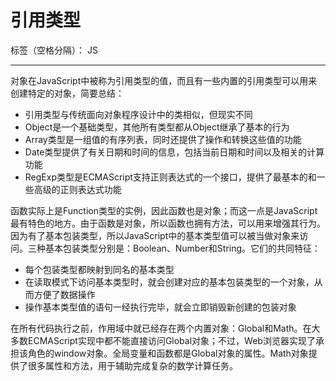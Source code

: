 ﻿# 引用类型

标签（空格分隔）： JS

---

对象在JavaScript中被称为引用类型的值，而且有一些内置的引用类型可以用来创建特定的对象，简要总结：

 - 引用类型与传统面向对象程序设计中的类相似，但现实不同
 - Object是一个基础类型，其他所有类型都从Object继承了基本的行为
 - Array类型是一组值的有序列表，同时还提供了操作和转换这些值的功能
 - Date类型提供了有关日期和时间的信息，包括当前日期和时间以及相关的计算功能
 - RegExp类型是ECMAScript支持正则表达式的一个接口，提供了最基本的和一些高级的正则表达式功能
 
函数实际上是Function类型的实例，因此函数也是对象；而这一点是JavaScript最有特色的地方。由于函数是对象，所以函数也拥有方法，可以用来增强其行为。
因为有了基本包装类型，所以JavaScript中的基本类型值可以被当做对象来访问。三种基本包装类型分别是：Boolean、Number和String。它们的共同特征：

 - 每个包装类型都映射到同名的基本类型
 - 在读取模式下访问基本类型时，就会创建对应的基本包装类型的一个对象，从而方便了数据操作
 - 操作基本类型值的语句一经执行完毕，就会立即销毁新创建的包装对象

在所有代码执行之前，作用域中就已经存在两个内置对象：Global和Math。在大多数ECMAScript实现中都不能直接访问Global对象；不过，Web浏览器实现了承担该角色的window对象。全局变量和函数都是Global对象的属性。Math对象提供了很多属性和方法，用于辅助完成复杂的数学计算任务。
 



